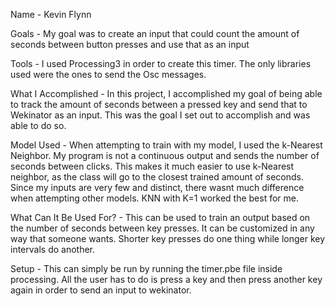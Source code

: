 Name -
Kevin Flynn

Goals -
My goal was to create an input that could count the amount of seconds between button presses and use that as an input

Tools -
I used Processing3 in order to create this timer. The only libraries used were the ones to send the Osc messages.

What I Accomplished -
In this project, I accomplished my goal of being able to track the amount of seconds between a pressed key and send that to Wekinator as an input. This was the goal I set out to accomplish and was able to do so.

Model Used -
When attempting to train with my model, I used the k-Nearest Neighbor. My program is not a continuous output and sends the number of seconds between clicks. This makes it much easier to use k-Nearest neighbor, as the class will go to the closest trained amount of seconds. Since my inputs are very few and distinct, there wasnt much difference when attempting other models. KNN with K=1 worked the best for me. 

What Can It Be Used For? -
This can be used to train an output based on the number of seconds between key presses. It can be customized in any way that someone wants. Shorter key presses do one thing while longer key intervals do another.

Setup -
This can simply be run by running the timer.pbe file inside processing. All the user has to do is press a key and then press another key again in order to send an input to wekinator.
